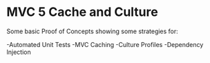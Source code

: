 # MVC 5 Cache and Culture
Some basic Proof of Concepts showing some strategies for:

  -Automated Unit Tests
  -MVC Caching
  -Culture Profiles
  -Dependency Injection
